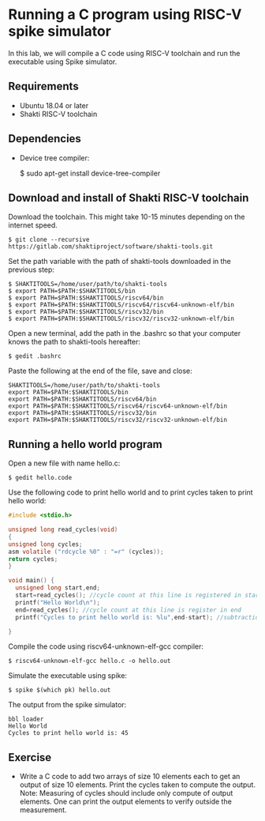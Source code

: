 Running a C program using RISC-V spike simulator
================================================
In this lab, we will compile a C code using RISC-V toolchain and run the executable using Spike simulator.

Requirements
------------
* Ubuntu 18.04 or later
* Shakti RISC-V toolchain


Dependencies
-----------
* Device tree compiler:

    $ sudo apt-get install device-tree-compiler  
    


Download and install of Shakti RISC-V toolchain
-----------------------------------------------
Download the toolchain. This might take 10-15 minutes depending on the internet speed.  

    $ git clone --recursive https://gitlab.com/shaktiproject/software/shakti-tools.git  

Set the path variable with the path of shakti-tools downloaded in the previous step:

    $ SHAKTITOOLS=/home/user/path/to/shakti-tools
    $ export PATH=$PATH:$SHAKTITOOLS/bin
    $ export PATH=$PATH:$SHAKTITOOLS/riscv64/bin
    $ export PATH=$PATH:$SHAKTITOOLS/riscv64/riscv64-unknown-elf/bin
    $ export PATH=$PATH:$SHAKTITOOLS/riscv32/bin
    $ export PATH=$PATH:$SHAKTITOOLS/riscv32/riscv32-unknown-elf/bin

Open a new terminal, add the path in the .bashrc so that your computer knows the path to shakti-tools hereafter:

    $ gedit .bashrc

Paste the following at the end of the file, save and close:

    SHAKTITOOLS=/home/user/path/to/shakti-tools
    export PATH=$PATH:$SHAKTITOOLS/bin
    export PATH=$PATH:$SHAKTITOOLS/riscv64/bin
    export PATH=$PATH:$SHAKTITOOLS/riscv64/riscv64-unknown-elf/bin
    export PATH=$PATH:$SHAKTITOOLS/riscv32/bin
    export PATH=$PATH:$SHAKTITOOLS/riscv32/riscv32-unknown-elf/bin

Running a hello world program
-----------------------------
Open a new file with name hello.c:

    $ gedit hello.code

Use the following code to print hello world and to print cycles taken to print hello world:

```c
#include <stdio.h>

unsigned long read_cycles(void)
{
unsigned long cycles;
asm volatile ("rdcycle %0" : "=r" (cycles));
return cycles;
}

void main() {
  unsigned long start,end;
  start=read_cycles(); //cycle count at this line is registered in start
  printf("Hello World\n");
  end=read_cycles(); //cycle count at this line is register in end
  printf("Cycles to print hello world is: %lu",end-start); //subtraction gives the cycle count between two lines

}
```
Compile the code using riscv64-unknown-elf-gcc compiler:

    $ riscv64-unknown-elf-gcc hello.c -o hello.out

Simulate the executable using spike:

    $ spike $(which pk) hello.out

The output from the spike simulator:

```
bbl loader
Hello World
Cycles to print hello world is: 45
```

Exercise
--------
* Write a C code to add two arrays of size 10 elements each to get an output of size 10 elements. Print the cycles taken to compute the output.
Note: Measuring of cycles should include only compute of output elements. One can print the output elements to verify outside the measurement.
